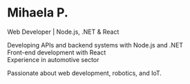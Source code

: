 # Mihaela P.

<!--
**mihaela336/mihaela336** is a ✨ _special_ ✨ repository because its `README.md` (this file) appears on your GitHub profile.

Here are some ideas to get you started:

- 🔭 I’m currently working on ...
- 🌱 I’m currently learning ...
- 👯 I’m looking to collaborate on ...
- 🤔 I’m looking for help with ...
- 💬 Ask me about ...
- 📫 How to reach me: ...
- 😄 Pronouns: ...
- ⚡ Fun fact: ...
-->

Web Developer | Node.js, .NET & React 



Developing APIs and backend systems with Node.js and .NET  
Front-end development with React  
Experience in automotive sector

Passionate about web development, robotics, and IoT. 
